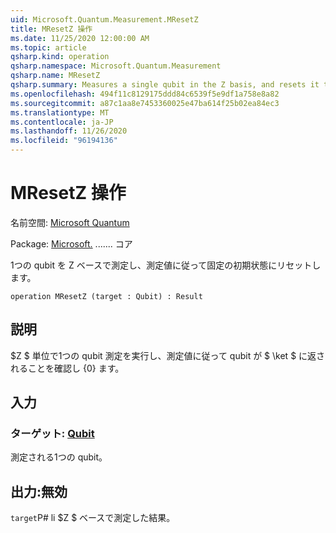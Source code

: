 ```yaml
---
uid: Microsoft.Quantum.Measurement.MResetZ
title: MResetZ 操作
ms.date: 11/25/2020 12:00:00 AM
ms.topic: article
qsharp.kind: operation
qsharp.namespace: Microsoft.Quantum.Measurement
qsharp.name: MResetZ
qsharp.summary: Measures a single qubit in the Z basis, and resets it to a fixed initial state following the measurement.
ms.openlocfilehash: 494f11c8129175ddd84c6539f5e9df1a758e8a82
ms.sourcegitcommit: a87c1aa8e7453360025e47ba614f25b02ea84ec3
ms.translationtype: MT
ms.contentlocale: ja-JP
ms.lasthandoff: 11/26/2020
ms.locfileid: "96194136"
---
```

# <a name="mresetz-operation"></a>MResetZ 操作

名前空間: [Microsoft Quantum](xref:Microsoft.Quantum.Measurement)

Package: [Microsoft.](https://nuget.org/packages/Microsoft.Quantum.QSharp.Core) ....... コア


1つの qubit を Z ベースで測定し、測定値に従って固定の初期状態にリセットします。

```qsharp
operation MResetZ (target : Qubit) : Result
```


## <a name="description"></a>説明

$Z $ 単位で1つの qubit 測定を実行し、測定値に従って qubit が $ \ket $ に返されることを確認し {0} ます。

## <a name="input"></a>入力

### <a name="target--qubit"></a>ターゲット: [Qubit](xref:microsoft.quantum.lang-ref.qubit)

測定される1つの qubit。



## <a name="output--__invalidresult__"></a>出力:__無効 <Result>__

`target`P# li $Z $ ベースで測定した結果。